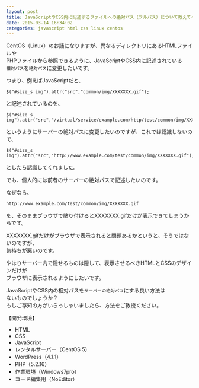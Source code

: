 ```yaml
---
layout: post
title: JavaScriptやCSS内に記述するファイルへの絶対パス（フルパス）について教えてください。
date: 2015-03-14 16:34:02
categories: javascript html css linux centos
---
```

<p>CentOS（Linux）のお話になりますが、異なるディレクトリにあるHTMLファイルや<br>
PHPファイルから参照できるように、JavaScriptやCSS内に記述されている<br>
<code>相対パス</code>を<code>絶対パス</code>に変更したいです。</p>

<p>つまり、例えばJavaScriptだと、</p>

```
$("#size_s img").attr("src","common/img/XXXXXXX.gif");
```

<p>と記述されているのを、</p>

```
$("#size_s img").attr("src","/virtual/service/example.com/http/test/common/img/XXXXXXX.gif");
```

<p>というようにサーバーの絶対パスに変更したいのですが、これでは認識しないので、</p>

```
$("#size_s img").attr("src","http://www.example.com/test/common/img/XXXXXXX.gif");
```

<p>としたら認識してくれました。</p>

<p>でも、個人的には前者のサーバーの絶対パスで記述したいのです。</p>

<p>なぜなら、</p>

```
http://www.example.com/test/common/img/XXXXXXX.gif
```

<p>を、そのままブラウザで貼り付けるとXXXXXXX.gifだけが表示できてしまうからです。</p>

<p>XXXXXXX.gifだけがブラウザで表示されると問題あるかというと、そうではないのですが、<br>
気持ちが悪いのです。</p>

<p>やはりサーバー内で隠せるものは隠して、表示させるべきHTMLとCSSのデザインだけが<br>
ブラウザに表示されるようにしたいです。</p>

<p>JavaScriptやCSS内の相対パスを<code>サーバーの絶対パス</code>にする良い方法は<br>
ないものでしょうか？<br>
もしご存知の方がいらっしゃいましたら、方法をご教授ください。</p>

<p>【開発環境】</p>

<ul>
<li>HTML</li>
<li>CSS</li>
<li>JavaScript</li>
<li>レンタルサーバー（CentOS 5）</li>
<li>WordPress（4.1.1）</li>
<li>PHP（5.2.16）</li>
<li>作業環境（Windows7pro） </li>
<li>コード編集用（NoEditor）</li>
</ul>
